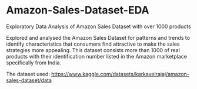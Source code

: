 # Amazon-Sales-Dataset-EDA
Exploratory Data Analysis of Amazon Sales Dataset with over 1000 products

Explored and analysed the Amazon Sales Dataset for patterns and trends to identify characteristics that consumers find attractive to make the sales strategies more appealing.
This dataset consists more than 1000 of real products with their identification number listed in the Amazon marketplace specifically from India.

The dataset used: https://www.kaggle.com/datasets/karkavelrajaj/amazon-sales-dataset/data
